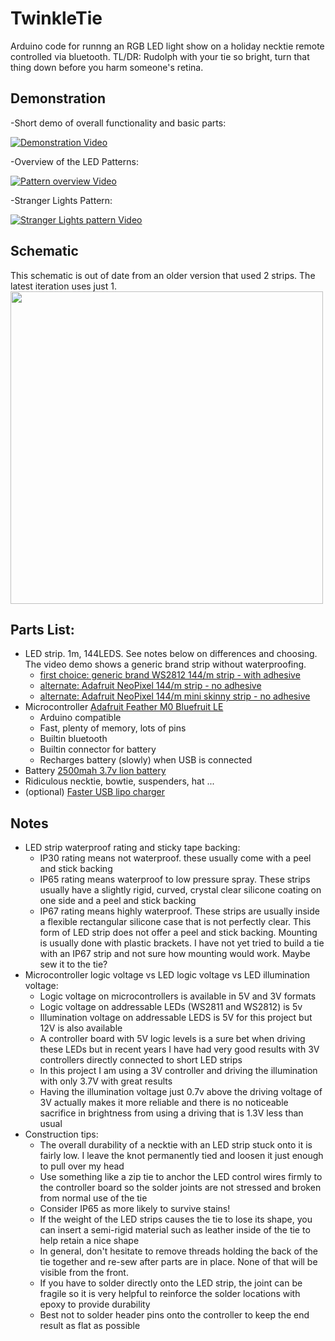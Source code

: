 # TwinkleTie
Arduino code for runnng an RGB LED light show on a holiday necktie remote controlled via bluetooth.
TL/DR: Rudolph with your tie so bright, turn that thing down before you harm someone's retina.

## Demonstration
-Short demo of overall functionality and basic parts:

[![Demonstration Video](https://img.youtube.com/vi/xrCQoonOee4/default.jpg)](https://www.youtube.com/watch?v=xrCQoonOee4)

-Overview of the LED Patterns:

[![Pattern overview Video](https://img.youtube.com/vi/lUyAfUY4ZbM/default.jpg)](https://www.youtube.com/watch?v=lUyAfUY4ZbM)

-Stranger Lights Pattern:

[![Stranger Lights pattern Video](https://img.youtube.com/vi/v92BPB_iMAA/default.jpg)](https://www.youtube.com/watch?v=v92BPB_iMAA)

## Schematic
This schematic is out of date from an older version that used 2 strips. The latest iteration uses just 1.
<img src="https://github.com/greglarious/TwinkleTie/blob/master/TwinkleTieSchematic.png?raw=true" width="500" height="500" />

## Parts List:
- LED strip. 1m, 144LEDS. See notes below on differences and choosing. The video demo shows a generic brand strip without waterproofing.
  - [first choice: generic brand WS2812 144/m strip - with adhesive](https://www.google.com/search?q=BTF-LIGHTING+WS2812B+144+LEDs) 
  - [alternate: Adafruit NeoPixel 144/m strip - no adhesive](https://www.adafruit.com/product/1506)
  - [alternate: Adafruit NeoPixel 144/m mini skinny strip - no adhesive](https://www.adafruit.com/product/2970)
- Microcontroller [Adafruit Feather M0 Bluefruit LE](https://www.adafruit.com/product/2995)
  - Arduino compatible
  - Fast, plenty of memory, lots of pins
  - Builtin bluetooth
  - Builtin connector for battery
  - Recharges battery (slowly) when USB is connected
- Battery [2500mah 3.7v lion battery](https://www.adafruit.com/product/328)
- Ridiculous necktie, bowtie, suspenders, hat ...
- (optional) [Faster USB lipo charger](https://www.adafruit.com/product/1904)

## Notes
- LED strip waterproof rating and sticky tape backing:
  - IP30 rating means not waterproof. these usually come with a peel and stick backing
  - IP65 rating means waterproof to low pressure spray. These strips usually have a slightly rigid, curved, crystal clear silicone coating on one side and a peel and stick backing
  - IP67 rating means highly waterproof. These strips are usually inside a flexible rectangular silicone case that is not perfectly clear. This form of LED strip does not offer a peel and stick backing. Mounting is usually done with plastic brackets. I have not yet tried to build a tie with an IP67 strip and not sure how mounting would work. Maybe sew it to the tie?
- Microcontroller logic voltage vs LED logic voltage vs LED illumination voltage:
  - Logic voltage on microcontrollers is available in 5V and 3V formats
  - Logic voltage on addressable LEDs (WS2811 and WS2812) is 5v
  - Illumination voltage on addressable LEDS is 5V for this project but 12V is also available
  - A controller board with 5V logic levels is a sure bet when driving these LEDs but in recent years I have had very good results with 3V controllers directly connected to short LED strips 
  - In this project I am using a 3V controller and driving the illumination with only 3.7V with great results
  - Having the illumination voltage just 0.7v above the driving voltage of 3V actually makes it more reliable and there is no noticeable sacrifice in brightness from using a driving that is 1.3V less than usual  
- Construction tips:
  - The overall durability of a necktie with an LED strip stuck onto it is fairly low. I leave the knot permanently tied and loosen it just enough to pull over my head
  - Use something like a zip tie to anchor the LED control wires firmly to the controller board so the solder joints are not stressed and broken from normal use of the tie
  - Consider IP65 as more likely to survive stains!
  - If the weight of the LED strips causes the tie to lose its shape, you can insert a semi-rigid material such as leather inside of the tie to help retain a nice shape
  - In general, don't hesitate to remove threads holding the back of the tie together and re-sew after parts are in place. None of that will be visible from the front.
  - If you have to solder directly onto the LED strip, the joint can be fragile so it is very helpful to reinforce the solder locations with epoxy to provide durability
  - Best not to solder header pins onto the controller to keep the end result as flat as possible
